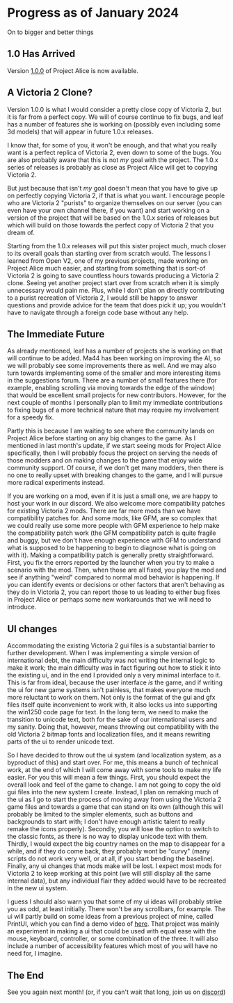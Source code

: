 # Progress as of January 2024

On to bigger and better things

## 1.0 Has Arrived

Version [1.0.0](https://github.com/schombert/Project-Alice/releases/download/v1.0.0/1.0.0.zip) of Project Alice is now available.

## A Victoria 2 Clone?

Version 1.0.0 is what I would consider a pretty close copy of Victoria 2, but it is far from a perfect copy. We will of course continue to fix bugs, and leaf has a number of features she is working on (possibly even including some 3d models) that will appear in future 1.0.x releases.

I know that, for some of you, it won't be enough, and that what you really want is a perfect replica of Victoria 2, even down to some of the bugs. You are also probably aware that this is not *my* goal with the project. The 1.0.x series of releases is probably as close as Project Alice will get to copying Victoria 2.

But just because that isn't *my* goal doesn't mean that you have to give up on perfectly copying Victoria 2, if that is what you want. I encourage people who are Victoria 2 "purists" to organize themselves on our server (you can even have your own channel there, if you want) and start working on a version of the project that will be based on the 1.0.x series of releases but which will build on those towards the perfect copy of Victoria 2 that you dream of.

Starting from the 1.0.x releases will put this sister project much, much closer to its overall goals than starting over from scratch would. The lessons I learned from Open V2, one of my previous projects, made working on Project Alice much easier, and starting from something that is sort-of Victoria 2 is going to save countless hours towards producing a Victoria 2 clone. Seeing yet another project start over from scratch when it is simply unnecessary would pain me. Plus, while I don't plan on directly contributing to a purist recreation of Victoria 2, I would still be happy to answer questions and provide advice for the team that does pick it up; you wouldn't have to navigate through a foreign code base without any help.

## The Immediate Future

As already mentioned, leaf has a number of projects she is working on that will continue to be added. Ma44 has been working on improving the AI, so we will probably see some improvements there as well. And we may also turn towards implementing some of the smaller and more interesting items in the suggestions forum. There are a number of small features there (for example, enabling scrolling via moving towards the edge of the window) that would be excellent small projects for new contributors. However, for the next couple of months I personally plan to limit my immediate contributions to fixing bugs of a more technical nature that may require my involvement for a speedy fix.

Partly this is because I am waiting to see where the community lands on Project Alice before starting on any big changes to the game. As I mentioned in last month's update, if we start seeing mods for Project Alice specifically, then I will probably focus the project on serving the needs of those modders and on making changes to the game that enjoy wide community support. Of course, if we don't get many modders, then there is no one to really upset with breaking changes to the game, and I will pursue more radical experiments instead.

If you are working on a mod, even if it is just a small one, we are happy to host your work in our discord. We also welcome more compatibility patches for existing Victoria 2 mods. There are far more mods than we have compatibility patches for. And some mods, like GFM, are so complex that we could really use some more people with GFM experience to help make the compatibility patch work (the GFM compatibility patch is quite fragile and buggy, but we don't have enough experience with GFM to understand what is supposed to be happening to begin to diagnose what is going on with it). Making a compatibility patch is generally pretty straightforward. First, you fix the errors reported by the launcher when you try to make a scenario with the mod. Then, when those are all fixed, you play the mod and see if anything "weird" compared to normal mod behavior is happening. If you can identify events or decisions or other factors that aren't behaving as they do in Victoria 2, you can report those to us leading to either bug fixes in Project Alice or perhaps some new workarounds that we will need to introduce.

## UI changes

Accommodating the existing Victoria 2 gui files is a substantial barrier to further development. When I was implementing a simple version of international debt, the main difficulty was not writing the internal logic to make it work; the main difficulty was in fact figuring out how to stick it into the existing ui, and in the end I provided only a very minimal interface to it. This is far from ideal, because the user interface *is* the game, and if writing the ui for new game systems isn't painless, that makes everyone much more reluctant to work on them. Not only is the format of the gui and gfx files itself quite inconvenient to work with, it also locks us into supporting the win1250 code page for text. In the long term, we need to make the transition to unicode text, both for the sake of our international users and my sanity. Doing that, however, means throwing out compatibility with the old Victoria 2 bitmap fonts and localization files, and it means rewriting parts of the ui to render unicode text.

So I have decided to throw out the ui system (and localization system, as a byproduct of this) and start over. For me, this means a bunch of technical work, at the end of which I will come away with some tools to make my life easier. For you this will mean a few things. First, you should expect the overall look and feel of the game to change. I am not going to copy the old gui files into the new system I create. Instead, I plan on remaking much of the ui as I go to start the process of moving away from using the Victoria 2 game files and towards a game that can stand on its own (although this will probably be limited to the simpler elements, such as buttons and backgrounds to start with; I don't have enough artistic talent to really remake the icons properly). Secondly, you will lose the option to switch to the classic fonts, as there is no way to display unicode text with them. Thirdly, I would expect the big country names on the map to disappear for a while, and if they do come back, they probably wont be "curvy" (many scripts do not work very well, or at all, if you start bending the baseline). Finally, any ui changes that mods make will be lost. I expect most mods for Victoria 2 to keep working at this point (we will still display all the same internal data), but any individual flair they added would have to be recreated in the new ui system.

I guess I should also warn you that some of my ui ideas will probably strike you as odd, at least initially. There won't be any scrollbars, for example. The ui will partly build on some ideas from a previous project of mine, called PrintUI, which you can find a demo video of [here](https://www.youtube.com/watch?v=SbE6sTv4e-c). That project was mainly an experiment in making a ui that could be used with equal ease with the mouse, keyboard, controller, or some combination of the three. It will also include a number of accessibility features which most of you will have no need for, I imagine.

## The End

See you again next month! (or, if you can't wait that long, join us on [discord](https://discord.gg/QUJExr4mRn))